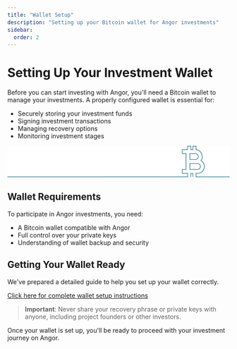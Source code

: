 ```yaml
---
title: "Wallet Setup"
description: "Setting up your Bitcoin wallet for Angor investments"
sidebar:
  order: 2
---
```


# Setting Up Your Investment Wallet

Before you can start investing with Angor, you'll need a Bitcoin wallet to manage your investments. A properly configured wallet is essential for:

- Securely storing your investment funds
- Signing investment transactions
- Managing recovery options
- Monitoring investment stages

![bitcoin](./bitcoin2.svg)

## Wallet Requirements

To participate in Angor investments, you need:
- A Bitcoin wallet compatible with Angor
- Full control over your private keys
- Understanding of wallet backup and security

## Getting Your Wallet Ready

We've prepared a detailed guide to help you set up your wallet correctly. 

[Click here for complete wallet setup instructions](/general/creating-a-wallet/)

> **Important**: Never share your recovery phrase or private keys with anyone, including project founders or other investors.

Once your wallet is set up, you'll be ready to proceed with your investment journey on Angor.
